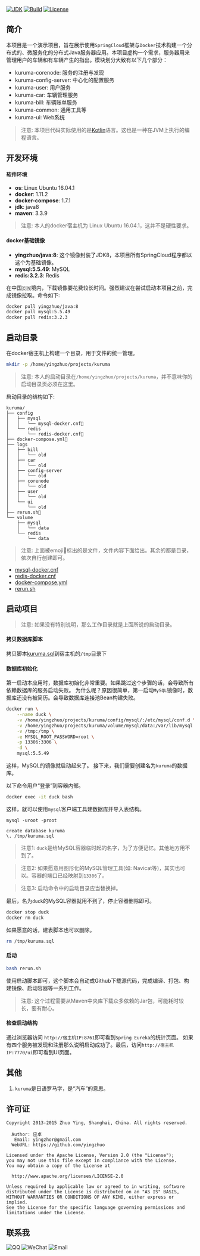 [![JDK](http://img.shields.io/badge/JDK-v8.0-yellow.svg)](http://www.oracle.com/technetwork/java/javase/downloads/index.html)
[![Build](http://img.shields.io/badge/Build-Maven_2-green.svg)](https://maven.apache.org/)
[![License](http://img.shields.io/badge/License-Apache_2-red.svg)](http://www.apache.org/licenses/LICENSE-2.0)

## 简介

本项目是一个演示项目，旨在展示使用`SpringCloud`框架与`Docker`技术构建一个分布式的、微服务化的分布式Java服务器应用。本项目虚构一个需求，服务器用来管理用户的车辆和有车辆产生的指出。模块划分大致有以下几个部分：

* kuruma-corenode: 服务的注册与发现
* kuruma-config-server: 中心化的配置服务
* kuruma-user: 用户服务
* kuruma-car: 车辆管理服务
* kuruma-bill: 车辆账单服务
* kuruma-common: 通用工具等
* kuruma-ui: Web系统

> 注意: 本项目代码实际使用的是[Kotlin](http://kotlinlang.org/)语言。这也是一种在JVM上执行的编程语言。

## 开发环境

#### 软件环境

* **os**: Linux Ubuntu 16.04.1
* **docker**: 1.11.2
* **docker-compose**: 1.7.1
* **jdk**: java8
* **maven**: 3.3.9

> 注意: 本人的docker宿主机为 Linux Ubuntu 16.04.1，这并不是硬性要求。

#### docker基础镜像

* **yingzhuo/java:8**: 这个镜像封装了JDK8，本项目所有SpringCloud程序都以这个为基础镜像。
* **mysql:5.5.49**: MySQL
* **redis:3.2.3**: Redis

在中国🇨🇳境内，下载镜像要花费较长时间。强烈建议在尝试启动本项目之前，完成镜像拉取。命令如下:

```bash
docker pull yingzhuo/java:8
docker pull mysql:5.5.49
docker pull redis:3.2.3
```

## 启动目录

在docker宿主机上构建一个目录，用于文件的统一管理。

```bash
mkdir -p /home/yingzhuo/projects/kuruma
```

> 注意: 本人的启动目录在`/home/yingzhuo/projects/kuruma`，并不意味你的启动目录页必须在这里。

启动目录的结构如下:

```
kuruma/
├── config
│   ├── mysql
│   │   └── mysql-docker.cnf📃
│   └── redis
│       └── redis-docker.cnf📃
├── docker-compose.yml📃
├── logs
│   ├── bill
│   │   └── old
│   ├── car
│   │   └── old
│   ├── config-server
│   │   └── old
│   ├── corenode
│   │   └── old
│   ├── user
│   │   └── old
│   └── ui
│       └── old
├── rerun.sh📃
└── volume
    ├── mysql
    │   └── data
    └── redis
        └── data
```

> 注意: 上面被emoji📃标出的是文件，文件内容下面给出。其余的都是目录，依次自行创建即可。

* [mysql-docker.cnf](https://raw.githubusercontent.com/yingzhuo/kuruma/master/docker-cnf/mysql/mysql-docker.cnf)
* [redis-docker.cnf](https://raw.githubusercontent.com/yingzhuo/kuruma/master/docker-cnf/redis/redis-docker.cnf)
* [docker-compose.yml](https://raw.githubusercontent.com/yingzhuo/kuruma/master/docker-cnf/docker-compose.yml)
* [rerun.sh](https://raw.githubusercontent.com/yingzhuo/kuruma/master/rerun.sh)

## 启动项目

> 注意: 如果没有特别说明，那么工作目录就是上面所说的启动目录。

#### 拷贝数据库脚本
拷贝脚本[kuruma.sql](https://raw.githubusercontent.com/yingzhuo/kuruma/master/data/kuruma.sql)到宿主机的`/tmp`目录下

#### 数据库初始化

第一启动本应用时，数据库初始化非常重要。如果跳过这个步骤的话，会导致所有依赖数据库的服务启动失败。
为什么呢？原因很简单，第一启动`MySQL`镜像时，数据库还没有被简历。会导致数据库连接池Bean构建失败。

```bash
docker run \
	--name duck \
	-v /home/yingzhuo/projects/kuruma/config/mysql/:/etc/mysql/conf.d \
	-v /home/yingzhuo/projects/kuruma/volume/mysql/data:/var/lib/mysql \
	-v /tmp:/tmp \
	-e MYSQL_ROOT_PASSWORD=root \
	-p 13306:3306 \
	-d \
	mysql:5.5.49
```

这样，MySQL的镜像就启动起来了。 接下来，我们需要创建名为`kuruma`的数据库。

以下命令用户“登录”到容器内部。

```bash
docker exec -it duck bash
```

这样，就可以使用`mysql`客户端工具建数据库并导入表结构。

```
mysql -uroot -proot
```

```
create database kuruma
\. /tmp/kuruma.sql
```

> 注意1: `duck`是给MySQL容器临时起的名字，为了方便记忆。其他地方用不到了。

> 注意2: 如果愿意用图形化的MySQL管理工具(如: Navicat等)，其实也可以。容器的端口已经映射到`13306`了。

> 注意3: 启动命令中的启动目录应当替换掉。

最后，名为`duck`的MySQL容器就用不到了，停止容器删除即可。 

```bash
docker stop duck
docker rm duck
```

如果愿意的话，建表脚本也可以删除。

```bash
rm /tmp/kuruma.sql
```

#### 启动

```bash
bash rerun.sh
```

使用启动脚本即可，这个脚本会自动成Github下载源代码，完成编译、打包、构建镜像、启动容器等一系列工作。

> 注意: 这个过程需要从Maven中央库下载众多依赖的Jar包，可能耗时较长，要有耐心。

#### 检查启动结构

通过浏览器访问 `http://宿主机IP:8761`即可看到`Spring Eureka`的统计页面。 如果有四个服务被发现和注册那么说明启动成功了。最后，访问`http://宿主机IP:7770/ui`即可看到UI页面。

## 其他

1. `kuruma`是日语罗马字，是“汽车”的意思。

## 许可证

```
Copyright 2013-2015 Zhuo Ying, Shanghai, China. All rights reserved.

  Author: 应卓
   Email: yingzhor@gmail.com
  WebURL: https://github.com/yingzhuo

Licensed under the Apache License, Version 2.0 (the "License");
you may not use this file except in compliance with the License.
You may obtain a copy of the License at

  http://www.apache.org/licenses/LICENSE-2.0

Unless required by applicable law or agreed to in writing, software
distributed under the License is distributed on an "AS IS" BASIS,
WITHOUT WARRANTIES OR CONDITIONS OF ANY KIND, either express or implied.
See the License for the specific language governing permissions and
limitations under the License.
```

## 联系我

![QQ](http://img.shields.io/badge/QQ-23007067-blue.svg)
![WeChat](http://img.shields.io/badge/WeChat-yingzhor-blue.svg)
![Email](http://img.shields.io/badge/Email-yingzhor@gmail.com-blue.svg)
